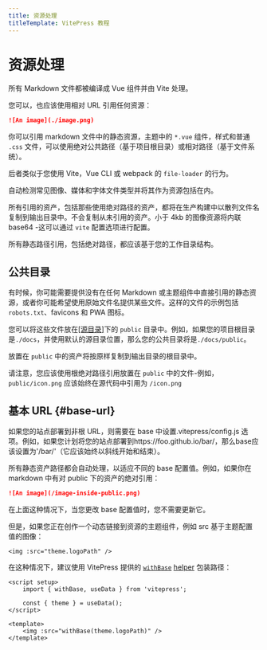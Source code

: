 ```yaml
---
title: 资源处理
titleTemplate: VitePress 教程
---
```


# 资源处理

所有 Markdown 文件都被编译成 Vue 组件并由 Vite 处理。

您可以，也应该使用相对 URL 引用任何资源：

```md
![An image](./image.png)
```

你可以引用 markdown 文件中的静态资源，主题中的 `*.vue` 组件，样式和普通 `.css` 文件，可以使用绝对公共路径（基于项目根目录）或相对路径（基于文件系统）。

后者类似于您使用 Vite，Vue CLI 或 webpack 的 `file-loader` 的行为。

自动检测常见图像、媒体和字体文件类型并将其作为资源包括在内。

所有引用的资产，包括那些使用绝对路径的资产，都将在生产构建中以散列文件名复制到输出目录中。不会复制从未引用的资产。小于 4kb 的图像资源将内联 base64 -这可以通过 `vite` 配置选项进行配置。

所有静态路径引用，包括绝对路径，都应该基于您的工作目录结构。

## 公共目录

有时候，你可能需要提供没有在任何 Markdown 或主题组件中直接引用的静态资源，或者你可能希望使用原始文件名提供某些文件。这样的文件的示例包括 `robots.txt`、favicons 和 PWA 图标。

您可以将这些文件放在[[源目录]](./../introduction/route#source-dir)下的 `public` 目录中。例如，如果您的项目根目录是`./docs`，并使用默认的源目录位置，那么您的公共目录将是`./docs/public`。

放置在 `public` 中的资产将按原样复制到输出目录的根目录中。

请注意，您应该使用根绝对路径引用放置在 `public` 中的文件-例如，`public/icon.png` 应该始终在源代码中引用为 `/icon.png`

## 基本 URL {#base-url}

如果您的站点部署到非根 URL，则需要在 base 中设置.vitepress/config.js 选项。例如，如果您计划将您的站点部署到https://foo.github.io/bar/，那么base应该设置为'/bar/'（它应该始终以斜线开始和结束）。

所有静态资产路径都会自动处理，以适应不同的 base 配置值。例如，如果你在 markdown 中有对 public 下的资产的绝对引用：

```md
![An image](/image-inside-public.png)
```

在上面这种情况下，当您更改 base 配置值时，您不需要更新它。

但是，如果您正在创作一个动态链接到资源的主题组件，例如 src 基于主题配置值的图像：

```vue
<img :src="theme.logoPath" />
```

在这种情况下，建议使用 VitePress 提供的 [`withBase`](https://vitepress.dev/reference/runtime-api#withbase) [helper](https://vitepress.dev/reference/runtime-api#withbase) 包装路径：

```vue
<script setup>
    import { withBase, useData } from 'vitepress';

    const { theme } = useData();
</script>

<template>
    <img :src="withBase(theme.logoPath)" />
</template>
```
